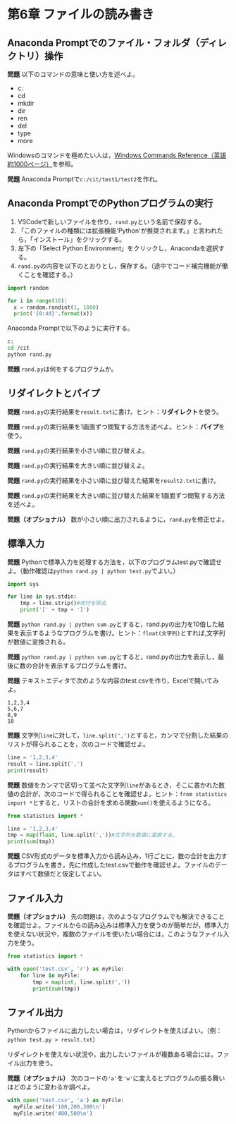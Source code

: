 # 第6章 ファイルの読み書き

## Anaconda Promptでのファイル・フォルダ（ディレクトリ）操作

**問題** 以下のコマンドの意味と使い方を述べよ。

* c:
* cd
* mkdir
* dir
* ren
* del
* type
* more

Windowsのコマンドを極めたい人は，[Windows Commands Reference（英語約1000ページ）](https://www.microsoft.com/en-us/download/details.aspx?id=56846)を参照。

**問題** Anaconda Promptで`c:/cit/test1/test2`を作れ。

## Anaconda PromptでのPythonプログラムの実行

1. VSCodeで新しいファイルを作り，`rand.py`という名前で保存する。
1. 「このファイルの種類には拡張機能'Python'が推奨されます。」と言われたら，「インストール」をクリックする。
1. 左下の「Select Python Environment」をクリックし，Anacondaを選択する。
1. `rand.py`の内容を以下のとおりとし，保存する。（途中でコード補完機能が働くことを確認する。）

```python
import random

for i in range(10):
  x = random.randint(1, 1000)
  print('{0:4d}'.format(x))

```
Anaconda Promptで以下のように実行する。

```bash
c:
cd /cit
python rand.py
```

**問題** `rand.py`は何をするプログラムか。

## リダイレクトとパイプ

**問題** `rand.py`の実行結果を`result.txt`に書け。ヒント：**リダイレクト**を使う。

**問題** `rand.py`の実行結果を1画面ずつ閲覧する方法を述べよ。ヒント：**パイプ**を使う。

**問題** `rand.py`の実行結果を小さい順に並び替えよ。

**問題** `rand.py`の実行結果を大きい順に並び替えよ。

**問題** `rand.py`の実行結果を小さい順に並び替えた結果を`result2.txt`に書け。

**問題** `rand.py`の実行結果を大きい順に並び替えた結果を1画面ずつ閲覧する方法を述べよ。

**問題（オプショナル）** 数が小さい順に出力されるように，`rand.py`を修正せよ。

## 標準入力

**問題** Pythonで標準入力を処理する方法を，以下のプログラムtest.pyで確認せよ。（動作確認は`python rand.py | python test.py`でよい。）

```python
import sys

for line in sys.stdin:
    tmp = line.strip()#改行を除去
    print('[' + tmp + ']')
```

**問題** `python rand.py | python sum.py`とすると，rand.pyの出力を10倍した結果を表示するようなプログラムを書け。ヒント：`float(文字列)`とすれば,文字列が数値に変換される。

**問題** `python rand.py | python sum.py`とすると，rand.pyの出力を表示し，最後に数の合計を表示するプログラムを書け。

**問題** テキストエディタで次のような内容のtest.csvを作り，Excelで開いてみよ。

```
1,2,3,4
5,6,7
8,9
10
```

**問題** 文字列`line`に対して，`line.split(',')`とすると，カンマで分割した結果のリストが得られることを，次のコードで確認せよ。

```python
line = '1,2,3,4'
result = line.split(',')
print(result)
```

**問題** 数値をカンマで区切って並べた文字列`line`があるとき，そこに書かれた数値の合計が，次のコードで得られることを確認せよ。ヒント：`from statistics import *`とすると，リストの合計を求める関数`sum()`を使えるようになる。

```python
from statistics import *

line = '1,2,3,4'
tmp = map(float, line.split(','))#文字列を数値に変換する。
print(sum(tmp))
```

**問題** CSV形式のデータを標準入力から読み込み，1行ごとに，数の合計を出力するプログラムを書き，先に作成したtest.csvで動作を確認せよ。ファイルのデータはすべて数値だと仮定してよい。

## ファイル入力

**問題（オプショナル）** 先の問題は，次のようなプログラムでも解決できることを確認せよ。ファイルからの読み込みは標準入力を使うのが簡単だが，標準入力を使えない状況や，複数のファイルを使いたい場合には，このようなファイル入力を使う。

```python
from statistics import *

with open('test.csv', 'r') as myFile:
    for line in myFile:
        tmp = map(int, line.split(','))
        print(sum(tmp))
```

## ファイル出力

Pythonからファイルに出力したい場合は，リダイレクトを使えばよい。（例：`python test.py > result.txt`）

リダイレクトを使えない状況や，出力したいファイルが複数ある場合には，ファイル出力を使う。

**問題（オプショナル）** 次のコードの`'a'`を`'w'`に変えるとプログラムの振る舞いはどのように変わるか調べよ。

```python
with open('test.csv', 'a') as myFile:
  myFile.write('100,200,300\n')
  myFile.write('400,500\n')
```